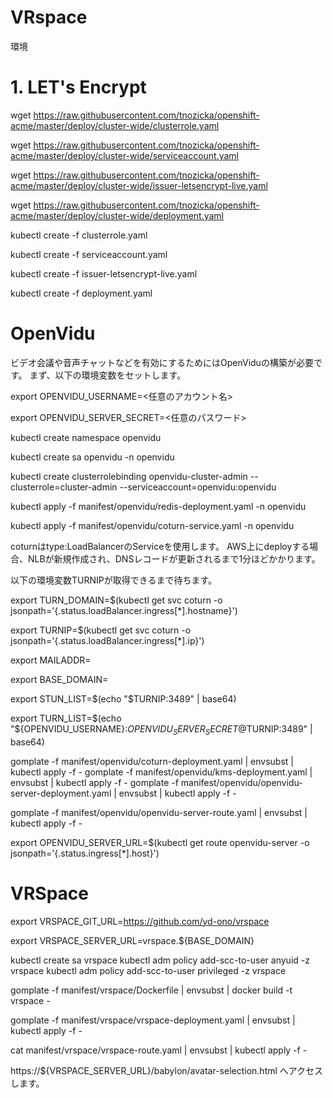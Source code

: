 # VRspace

環境


# 1. LET's Encrypt

wget https://raw.githubusercontent.com/tnozicka/openshift-acme/master/deploy/cluster-wide/clusterrole.yaml

wget https://raw.githubusercontent.com/tnozicka/openshift-acme/master/deploy/cluster-wide/serviceaccount.yaml

wget https://raw.githubusercontent.com/tnozicka/openshift-acme/master/deploy/cluster-wide/issuer-letsencrypt-live.yaml

wget https://raw.githubusercontent.com/tnozicka/openshift-acme/master/deploy/cluster-wide/deployment.yaml

kubectl create -f clusterrole.yaml

kubectl create -f serviceaccount.yaml

kubectl create -f issuer-letsencrypt-live.yaml

kubectl create -f deployment.yaml


# OpenVidu

ビデオ会議や音声チャットなどを有効にするためにはOpenViduの構築が必要です。 まず、以下の環境変数をセットします。

export OPENVIDU_USERNAME=<任意のアカウント名>

export OPENVIDU_SERVER_SECRET=<任意のパスワード>

kubectl create namespace openvidu

kubectl create sa openvidu -n openvidu

kubectl create clusterrolebinding openvidu-cluster-admin --clusterrole=cluster-admin --serviceaccount=openvidu:openvidu

kubectl apply -f manifest/openvidu/redis-deployment.yaml -n openvidu

kubectl apply -f manifest/openvidu/coturn-service.yaml -n openvidu


coturnはtype:LoadBalancerのServiceを使用します。 AWS上にdeployする場合、NLBが新規作成され、DNSレコードが更新されるまで1分ほどかかります。

以下の環境変数TURNIPが取得できるまで待ちます。

export TURN_DOMAIN=$(kubectl get svc coturn -o jsonpath='{.status.loadBalancer.ingress[*].hostname}')

export TURNIP=$(kubectl get svc coturn -o jsonpath='{.status.loadBalancer.ingress[*].ip}')


export MAILADDR=<your mail address>

export BASE_DOMAIN=<your base domain>

export STUN_LIST=$(echo "$TURNIP:3489" | base64)

export TURN_LIST=$(echo "${OPENVIDU_USERNAME}:${OPENVIDU_SERVER_SECRET}@$TURNIP:3489" | base64)


gomplate -f manifest/openvidu/coturn-deployment.yaml | envsubst | kubectl apply -f -
gomplate -f manifest/openvidu/kms-deployment.yaml | envsubst | kubectl apply -f -
gomplate -f manifest/openvidu/openvidu-server-deployment.yaml | envsubst | kubectl apply -f -

gomplate -f manifest/openvidu/openvidu-server-route.yaml | envsubst | kubectl apply -f -

export OPENVIDU_SERVER_URL=$(kubectl get route openvidu-server -o jsonpath='{.status.ingress[*].host}')


# VRSpace

export VRSPACE_GIT_URL=https://github.com/yd-ono/vrspace

export VRSPACE_SERVER_URL=vrspace.${BASE_DOMAIN}

kubectl create sa vrspace
kubectl adm policy add-scc-to-user anyuid -z vrspace
kubectl adm policy add-scc-to-user privileged -z vrspace


gomplate -f manifest/vrspace/Dockerfile | envsubst | docker build -t vrspace -

gomplate -f manifest/vrspace/vrspace-deployment.yaml | envsubst | kubectl apply -f -


cat manifest/vrspace/vrspace-route.yaml | envsubst | kubectl apply -f -


https://${VRSPACE_SERVER_URL}/babylon/avatar-selection.html へアクセスします。
